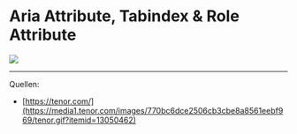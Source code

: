 # Aria Attribute, Tabindex & Role Attribute

<img src="<%- config.base %>/assets/images/wand.gif" class="w-3/4" />

---

Quellen:
- [https://tenor.com/](https://media1.tenor.com/images/770bc6dce2506cb3cbe8a8561eebf969/tenor.gif?itemid=13050462)
